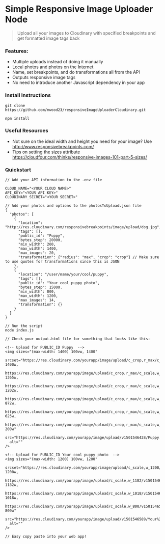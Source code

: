 # Simple Responsive Image Uploader Node

> Upload all your images to Cloudinary with specified breakpoints and get formatted image tags back

### Features:

- Multiple uploads instead of doing it manually
- Local photos and photos on the Internet
- Name, set breakpoints, and do transformations all from the API
- Outputs responsive image tags
- No need to introduce another Javascript dependency in your app


### Install Instructions

```
git clone https://github.com/mwood23/responsiveImageUploaderCloudinary.git

npm install

```

### Useful Resources
- Not sure on the ideal width and height you need for your image? Use http://www.responsivebreakpoints.com/
- Tips on setting the sizes attribute https://cloudfour.com/thinks/responsive-images-101-part-5-sizes/

### Quickstart

```
// Add your API information to the .env file

CLOUD_NAME="<YOUR CLOUD NAME>"
API_KEY="<YOUR API KEY>"
CLOUDINARY_SECRET="<YOUR SECRET>"

// Add your photos and options to the photosToUpload.json file
{
  "photos": [
    {
      "location": "http://res.cloudinary.com/responsivebreakpoints/image/upload/dog.jpg",
      "tags": [],
      "public_id": "Puppy",
      "bytes_step": 20000,
      "min_width": 200,
      "max_width": 1400,
      "max_images": 20,
      "transformation": {"radius": "max", "crop": "crop"} // Make sure to use quotes for transformations since this is JSON
    },
    {
      "location": "/user/name/your/cool/puppy",
      "tags": [],
      "public_id": "Your cool puppy photo",
      "bytes_step": 15000,
      "min_width": 800,
      "max_width": 1200,
      "max_images": 14,
      "transformation": {}
    }
  ]
}

// Run the script
node index.js

// Check your output.html file for something that looks like this:

<!-- Upload for PUBLIC_ID Puppy  -->
<img sizes="(max-width: 1400) 100vw, 1400"
  srcset="https://res.cloudinary.com/yourapp/image/upload/c_crop,r_max/c_scale,w_1400/v1501546428/Puppy.jpg 1400w,
  https://res.cloudinary.com/yourapp/image/upload/c_crop,r_max/c_scale,w_1365/v1501546428/Puppy.jpg 1365w,
  https://res.cloudinary.com/yourapp/image/upload/c_crop,r_max/c_scale,w_1202/v1501546428/Puppy.jpg 1202w,
  https://res.cloudinary.com/yourapp/image/upload/c_crop,r_max/c_scale,w_872/v1501546428/Puppy.jpg 872w,
  https://res.cloudinary.com/yourapp/image/upload/c_crop,r_max/c_scale,w_625/v1501546428/Puppy.jpg 625w,
  https://res.cloudinary.com/yourapp/image/upload/c_crop,r_max/c_scale,w_200/v1501546428/Puppy.jpg 200w"
  src="https://res.cloudinary.com/yourapp/image/upload/v1501546428/Puppy.jpg"
  alt=""
/>

<!-- Upload for PUBLIC_ID Your cool puppy photo  -->
<img sizes="(max-width: 1200) 100vw, 1200"
  srcset="https://res.cloudinary.com/yourapp/image/upload/c_scale,w_1200/v1501546589/Your%20cool%20puppy%20photo.jpg 1200w,
  https://res.cloudinary.com/yourapp/image/upload/c_scale,w_1182/v1501546589/Your%20cool%20puppy%20photo.jpg 1182w,
  https://res.cloudinary.com/yourapp/image/upload/c_scale,w_1018/v1501546589/Your%20cool%20puppy%20photo.jpg 1018w,
  https://res.cloudinary.com/yourapp/image/upload/c_scale,w_800/v1501546589/Your%20cool%20puppy%20photo.jpg 800w"
  src="https://res.cloudinary.com/yourapp/image/upload/v1501546589/Your%20cool%20puppy%20photo.jpg"
  alt=""
/>

// Easy copy paste into your web app!
```
